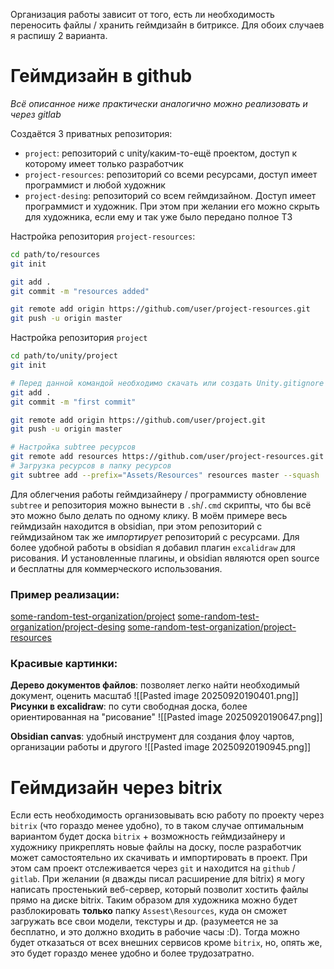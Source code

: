 Организация работы зависит от того, есть ли необходимость переносить файлы / хранить геймдизайн в битриксе. Для обоих случаев я распишу 2 варианта.

# Геймдизайн в github
*Всё описанное ниже практически аналогично можно реализовать и через gitlab*

Создаётся 3 приватных репозитория:
* `project`: репозиторий с unity/каким-то-ещё проектом, доступ к которому имеет только разработчик
* `project-resources`: репозиторий со всеми ресурсами, доступ имеет программист и любой художник
* `project-desing`: репозиторий со всем геймдизайном. Доступ имеет программист и художник. При этом при желании его можно скрыть для художника, если ему и так уже было передано полное ТЗ

Настройка репозитория `project-resources`:
```bash
cd path/to/resources
git init

git add .
git commit -m "resources added"

git remote add origin https://github.com/user/project-resources.git
git push -u origin master 
```

Настройка репозитория `project`
```bash
cd path/to/unity/project
git init

# Перед данной командой необходимо скачать или создать Unity.gitignore
git add .
git commit -m "first commit"

git remote add origin https://github.com/user/project.git
git push -u origin master 

# Настройка subtree ресурсов
git remote add resources https://github.com/user/project-resources.git
# Загрузка ресурсов в папку ресурсов
git subtree add --prefix="Assets/Resources" resources master --squash
```

Для облегчения работы геймдизайнеру / программисту обновление `subtree` и репозитория можно вынести в `.sh`/`.cmd` скрипты, что бы всё это можно было делать по одному клику. 
В моём примере весь геймдизайн находится в obsidian, при этом репозиторий с геймдизайном так же *импортирует* репозиторий с ресурсами. 
Для более удобной работы в obsidian я добавил плагин `excalidraw` для рисования. 
И установленные плагины, и obsidian являются open source и бесплатны для коммерческого использования.

### Пример реализации:
[some-random-test-organization/project](https://github.com/some-random-test-organization/project)
[some-random-test-organization/project-desing](https://github.com/some-random-test-organization/project-desing)
[some-random-test-organization/project-resources](https://github.com/some-random-test-organization/project-resources)

### Красивые картинки:
**Дерево документов файлов**: позволяет легко найти необходимый документ, оценить масштаб
![[Pasted image 20250920190401.png]]
**Рисунки в excalidraw**: по сути свободная доска, более ориентированная на "рисование"
![[Pasted image 20250920190647.png]]

**Obsidian canvas**: удобный инструмент для создания флоу чартов, организации работы и другого
![[Pasted image 20250920190945.png]]
# Геймдизайн через bitrix
Если есть необходимость организовывать всю работу по проекту через `bitrix` (что гораздо менее удобно), то в таком случае оптимальным вариантом будет доска `bitrix` + возможность геймдизайнеру и художнику прикреплять новые файлы на доску, после разработчик может самостоятельно их скачивать и импортировать в проект. При этом сам проект отслеживается через `git` и находится на `github` / `gitlab`.
При желании (я дважды писал расширение для bitrix) я могу написать простенький веб-сервер, который позволит хостить файлы прямо на диске bitrix. Таким образом для художника можно будет разблокировать **только** папку `Assest\Resources`, куда он сможет загружать все свои модели, текстуры и др. (разумеется не за бесплатно, и это должно входить в рабочие часы :D). Тогда можно будет отказаться от всех внешних сервисов кроме `bitrix`, но, опять же, это будет гораздо менее удобно и более трудозатратно.